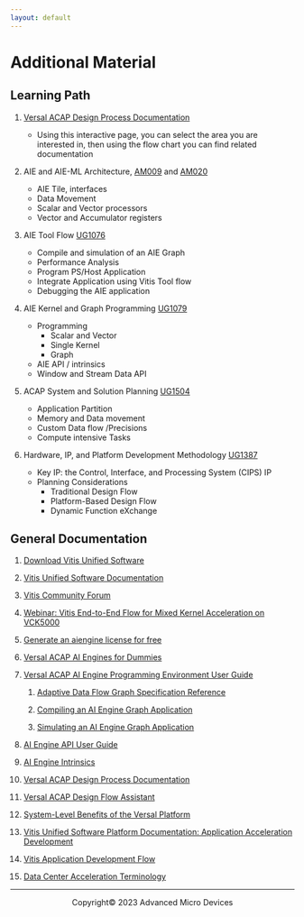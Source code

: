```yaml
---
layout: default
---
```


# Additional Material

## Learning Path

1. [Versal ACAP Design Process Documentation](https://www.xilinx.com/support/documentation-navigation/design-process/ai-engine-development.html)
   - Using this interactive page, you can select the area you are interested in, then using the flow chart you can find related documentation

1. AIE and AIE-ML Architecture, [AM009](https://docs.xilinx.com/r/en-US/am009-versal-ai-engine) and [AM020](https://docs.xilinx.com/r/en-US/am020-versal-aie-ml)
   - AIE Tile, interfaces
   - Data Movement
   - Scalar and Vector processors
   - Vector and Accumulator registers

1. AIE Tool Flow [UG1076](https://docs.xilinx.com/r/en-US/ug1076-ai-engine-environment)
   - Compile and simulation of an AIE Graph
   - Performance Analysis
   - Program PS/Host Application
   - Integrate Application using Vitis Tool flow
   - Debugging the AIE application

1. AIE Kernel and Graph Programming [UG1079](https://docs.xilinx.com/r/en-US/ug1079-ai-engine-kernel-coding)
   - Programming
     - Scalar and Vector
     - Single Kernel
     - Graph
   - AIE API / intrinsics
   - Window and Stream Data API

1. ACAP System and Solution Planning [UG1504](https://docs.xilinx.com/r/en-US/ug1504-acap-system-solution-planning-methodology)
   - Application Partition
   - Memory and Data movement
   - Custom Data flow /Precisions
   - Compute intensive Tasks

1. Hardware, IP, and Platform Development Methodology [UG1387](https://docs.xilinx.com/r/en-US/ug1387-acap-hardware-ip-platform-dev-methodology)
   - Key IP: the Control, Interface, and Processing System (CIPS) IP
   - Planning Considerations
     - Traditional Design Flow
     - Platform-Based Design Flow
     - Dynamic Function eXchange

## General Documentation

1. [Download Vitis Unified Software](https://www.xilinx.com/support/download/index.html/content/xilinx/en/downloadNav/vitis.html)

1. [Vitis Unified Software Documentation](https://docs.xilinx.com/v/u/en-US/ug1416-vitis-documentation)

1. [Vitis Community Forum](https://support.xilinx.com/s/topic/0TO2E000000YKYAWA4/vitis-acceleration-acceleration?language=en_US)

1. [Webinar: Vitis End-to-End Flow for Mixed Kernel Acceleration on VCK5000](https://pages.xilinx.com/EN-WB-2022-04-20-VCK5000VitisFlow_LP-Registration.html)

1. [Generate an aiengine license for free](https://support.xilinx.com/s/article/76792?language=en_US)

1. [Versal ACAP AI Engines for Dummies](https://support.xilinx.com/s/article/1132493?language=en_US)

1. [Versal ACAP AI Engine Programming Environment User Guide](https://docs.xilinx.com/r/en-US/ug1076-ai-engine-environment)

   1. [Adaptive Data Flow Graph Specification Reference](https://docs.xilinx.com/r/en-US/ug1076-ai-engine-environment/Adaptive-Data-Flow-Graph-Specification-Reference)

   1. [Compiling an AI Engine Graph Application](https://docs.xilinx.com/r/en-US/ug1076-ai-engine-environment/Compiling-an-AI-Engine-Graph-Application)

   1. [Simulating an AI Engine Graph Application](https://docs.xilinx.com/r/en-US/ug1076-ai-engine-environment/Simulating-an-AI-Engine-Graph-Application)

1. [AI Engine API User Guide](https://www.xilinx.com/htmldocs/xilinx2022_2/aiengine_api/aie_api/doc/index.html)

1. [AI Engine Intrinsics](https://www.xilinx.com/htmldocs/xilinx2022_2/aiengine_intrinsics/intrinsics/index.html)

1. [Versal ACAP Design Process Documentation](https://www.xilinx.com/support/documentation-navigation/design-process/ai-engine-development.html)

1. [Versal ACAP Design Flow Assistant](https://www.xilinx.com/support/documentation-navigation/design-process/versal-decision-tree-welcome.html)

1. [System-Level Benefits of the Versal Platform](https://www.xilinx.com/content/dam/xilinx/support/documents/white_papers/wp539-versal-system-level-benefits.pdf)

1. [Vitis Unified Software Platform Documentation: Application Acceleration Development](https://docs.xilinx.com/r/en-US/ug1393-vitis-application-acceleration)

1. [Vitis Application Development Flow](https://docs.xilinx.com/r/en-US/ug1393-vitis-application-acceleration/Vitis-Application-Development-Flow)

1. [Data Center Acceleration Terminology](https://docs.xilinx.com/r/en-US/ug1393-vitis-application-acceleration/Terminology)

---------------------------------------
<p align="center">Copyright&copy; 2023 Advanced Micro Devices</p>

